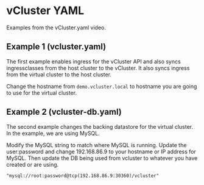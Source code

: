 # vCluster YAML

Examples from the vCluster.yaml video.

## Example 1 (vcluster.yaml)

The first example enables ingress for the vCluster API and also syncs ingressclasses from the host cluster to the vCluster. It also syncs ingress from the virtual cluster to the host cluster.

Change the hostname from `demo.vcluster.local` to hostname you are going to use for the virtual cluster.


## Example 2 (vcluster-db.yaml)

The second example changes the backing datastore for the virtual cluster. In the example, we are using MySQL.

Modify the MySQL string to match where MySQL is running. Update the user:password and change 192.168.86.9 to your hostname or IP address for MySQL. Then update the DB being used from vcluster to whatever you have created or are using.

 `"mysql://root:password@tcp(192.168.86.9:30360)/vcluster"`